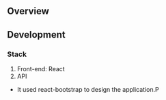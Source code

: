 ## Overview

## Development
### Stack
1. Front-end: React
2. API
  - It used react-bootstrap to design the application.P